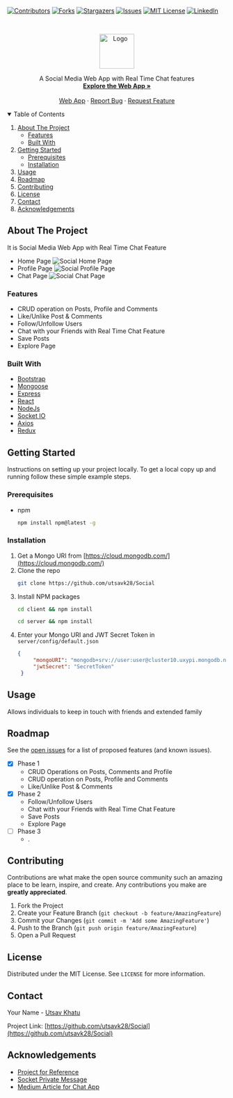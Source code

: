 [![Contributors][contributors-shield]][contributors-url]
[![Forks][forks-shield]][forks-url]
[![Stargazers][stars-shield]][stars-url]
[![Issues][issues-shield]][issues-url]
[![MIT License][license-shield]][license-url]
[![LinkedIn][linkedin-shield]][linkedin-url]



<!-- PROJECT LOGO -->
<br />
<p align="center">
  <a href="https://github.com/othneildrew/Best-README-Template">
    <img src="https://utsavk28.github.io/HostedAssets/social-logo.png" alt="Logo" height="80">
  </a>

  <!-- <h3 align="center">Social</h3> -->

  <p align="center">
    A Social Media Web App with Real Time Chat features
    <br />
    <a href="https://social-app-v1.netlify.app/"><strong>Explore the Web App »</strong></a>
    <br />
    <br />
    <a href="https://social-app-v1.netlify.app/">Web App</a>
    ·
    <a href="https://github.com/utsavk28/Social/issues">Report Bug</a>
    ·
    <a href="https://github.com/utsavk28/Social/issues">Request Feature</a>
  </p>
</p>



<!-- TABLE OF CONTENTS -->
<details open="open">
  <summary>Table of Contents</summary>
  <ol>
    <li>
      <a href="#about-the-project">About The Project</a>
      <ul>
       <li><a href="#features">Features</a></li>
        <li><a href="#built-with">Built With</a></li>
      </ul>
    </li>
    <li>
      <a href="#getting-started">Getting Started</a>
      <ul>
        <li><a href="#prerequisites">Prerequisites</a></li>
        <li><a href="#installation">Installation</a></li>
      </ul>
    </li>
    <li><a href="#usage">Usage</a></li>
    <li><a href="#roadmap">Roadmap</a></li>
    <li><a href="#contributing">Contributing</a></li>
    <li><a href="#license">License</a></li>
    <li><a href="#contact">Contact</a></li>
    <li><a href="#acknowledgements">Acknowledgements</a></li>
  </ol>
</details>



<!-- ABOUT THE PROJECT -->
## About The Project
It is Social Media Web App with Real Time Chat Feature
* Home Page
![Social Home Page](https://utsavk28.github.io/HostedAssets/social-ss-2.png)
* Profile Page
![Social Profile Page](https://utsavk28.github.io/HostedAssets/social-ss-1.png)
* Chat Page
![Social Chat Page](https://utsavk28.github.io/HostedAssets/social-ss-3.png)

### Features
- CRUD operation on Posts, Profile and Comments
- Like/Unlike Post & Comments
- Follow/Unfollow Users 
- Chat with your Friends with Real Time Chat Feature
- Save Posts
- Explore Page


### Built With
* [Bootstrap](https://getbootstrap.com/)
* [Mongoose](https://mongoosejs.com/)
* [Express](https://expressjs.com/)
* [React](https://reactjs.org/)
* [NodeJs](https://nodejs.org/en/)
* [Socket IO](https://socket.io/)
* [Axios](https://axios-http.com/)
* [Redux](https://redux.js.org/)


<!-- GETTING STARTED -->
## Getting Started

Instructions on setting up your project locally.
To get a local copy up and running follow these simple example steps.

### Prerequisites

* npm
  ```sh
  npm install npm@latest -g
  ```


### Installation

1. Get a Mongo URI from [https://cloud.mongodb.com/](https://cloud.mongodb.com/)
2. Clone the repo
   ```sh
   git clone https://github.com/utsavk28/Social
   ```
3. Install NPM packages
   ```sh
   cd client && npm install
   ```
   ```sh
   cd server && npm install
   ```
4. Enter your Mongo URI and JWT Secret Token in `server/config/default.json`
   ```JSON
   {
		"mongoURI": "mongodb+srv://user:user@cluster10.uxypi.mongodb.net/test?retryWrites=true&w=majority",
		"jwtSecret": "SecretToken"
	}
   ```



<!-- USAGE EXAMPLES -->
## Usage

Allows individuals to keep in touch with friends and extended family


<!-- ROADMAP -->
## Roadmap

See the [open issues](https://github.com/othneildrew/Best-README-Template/issues) for a list of proposed features (and known issues).

 - [x] Phase 1
	 - CRUD Operations on Posts, Comments and Profile 
	 - CRUD operation on Posts, Profile and Comments
	- Like/Unlike Post & Comments
- [x] Phase 2
	- Follow/Unfollow Users 
	- Chat with your Friends with Real Time Chat Feature
	- Save Posts
	- Explore Page
- [ ] Phase 3
	- .

<!-- CONTRIBUTING -->
## Contributing

Contributions are what make the open source community such an amazing place to be learn, inspire, and create. Any contributions you make are **greatly appreciated**.

1. Fork the Project
2. Create your Feature Branch (`git checkout -b feature/AmazingFeature`)
3. Commit your Changes (`git commit -m 'Add some AmazingFeature'`)
4. Push to the Branch (`git push origin feature/AmazingFeature`)
5. Open a Pull Request



<!-- LICENSE -->
## License

Distributed under the MIT License. See `LICENSE` for more information.



<!-- CONTACT -->
## Contact

Your Name - [Utsav Khatu](https://www.linkedin.com/in/utsav-khatu-431b741bb/) 

Project Link: [https://github.com/utsavk28/Social](https://github.com/utsavk28/Social)



<!-- ACKNOWLEDGEMENTS -->
## Acknowledgements
* [Project for Reference](https://github.com/utsavk28/DevConnector)
* [Socket Private Message](https://socket.io/get-started/private-messaging-part-1/)
* [Medium Article for Chat App](https://medium.com/@mcurena24/add-direct-messaging-to-your-app-using-react-redux-socket-io-4953ad53944d)






<!-- MARKDOWN LINKS & IMAGES -->
<!-- https://www.markdownguide.org/basic-syntax/#reference-style-links -->
[contributors-shield]: https://img.shields.io/github/contributors/utsavk28/Social.svg?style=for-the-badge
[contributors-url]: https://github.com/utsavk28/Social/graphs/contributors
[forks-shield]: https://img.shields.io/github/forks/outsavk28/Social.svg?style=for-the-badge
[forks-url]: https://github.com/utsavk28/Social/network/members
[stars-shield]: https://img.shields.io/github/stars/utsavk28/Social.svg?style=for-the-badge
[stars-url]: https://github.com/utsavk28/Social/stargazers
[issues-shield]: https://img.shields.io/github/issues/utsavk28/Social.svg?style=for-the-badge
[issues-url]: https://github.com/utsavk28/Social/issues
[license-shield]: https://img.shields.io/github/license/utsavk28/Social.svg?style=for-the-badge
[license-url]: https://github.com/utsavk28/Social/blob/master/LICENSE.txt
[linkedin-shield]: https://img.shields.io/badge/-LinkedIn-black.svg?style=for-the-badge&logo=linkedin&colorB=555
[linkedin-url]: https://www.linkedin.com/in/utsav-khatu-431b741bb/
